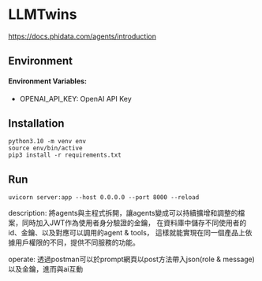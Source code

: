 # LLMTwins
https://docs.phidata.com/agents/introduction

## Environment

#### Environment Variables:
- OPENAI_API_KEY: OpenAI API Key

## Installation
```bash=
python3.10 -m venv env
source env/bin/active
pip3 install -r requirements.txt
```

## Run
```bash=
uvicorn server:app --host 0.0.0.0 --port 8000 --reload
```

description:
將agents與主程式拆開，讓agents變成可以持續擴增和調整的檔案，同時加入JWT作為使用者身分驗證的金鑰，
在資料庫中儲存不同使用者的id、金鑰、以及對應可以調用的agent & tools，
這樣就能實現在同一個產品上依據用戶權限的不同，提供不同服務的功能。

operate:
透過postman可以於prompt網頁以post方法帶入json(role & message)以及金鑰，進而與ai互動
